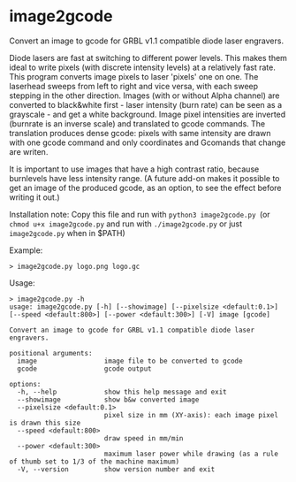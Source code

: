 # image2gcode
Convert an image to gcode for GRBL v1.1 compatible diode laser engravers.

Diode lasers are fast at switching to different power levels. This makes them ideal to write pixels (with discrete intensity levels) at a relatively fast rate. This program converts image pixels to laser 'pixels' one on one. The laserhead sweeps from left to right and vice versa, with each sweep stepping in the other direction. Images (with or without Alpha channel) are converted to black&white first - laser intensity (burn rate) can be seen as a grayscale - and get a white background. Image pixel intensities are inverted (burnrate is an inverse scale) and translated to gcode commands.
The translation produces dense gcode: pixels with same intensity are drawn with one gcode command and only coordinates and Gcomands that change are writen.

It is important to use images that have a high contrast ratio, because burnlevels have less intensity range. (A future add-on makes it possible to get an image of the produced gcode, as an option, to see the effect before writing it out.)

Installation note: 
Copy this file and run with ```python3 image2gcode.py ```(or ```chmod u+x image2gcode.py``` and run with ```./image2gcode.py``` or just ```image2gcode.py``` when in $PATH)

Example:
```
> image2gcode.py logo.png logo.gc
```
Usage:
```
> image2gcode.py -h
usage: image2gcode.py [-h] [--showimage] [--pixelsize <default:0.1>] [--speed <default:800>] [--power <default:300>] [-V] image [gcode]

Convert an image to gcode for GRBL v1.1 compatible diode laser engravers.

positional arguments:
  image                 image file to be converted to gcode
  gcode                 gcode output

options:
  -h, --help            show this help message and exit
  --showimage           show b&w converted image
  --pixelsize <default:0.1>
                        pixel size in mm (XY-axis): each image pixel is drawn this size
  --speed <default:800>
                        draw speed in mm/min
  --power <default:300>
                        maximum laser power while drawing (as a rule of thumb set to 1/3 of the machine maximum)
  -V, --version         show version number and exit

```                        
                        
